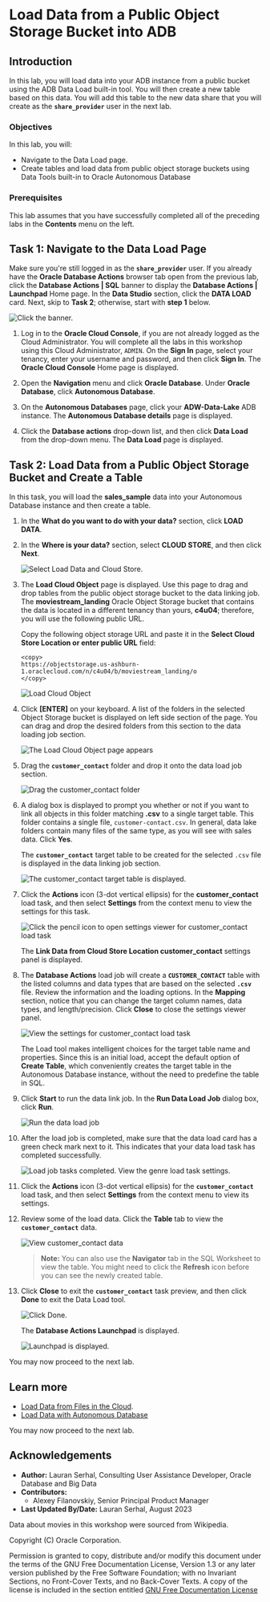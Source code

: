 # Load Data from a Public Object Storage Bucket into ADB

## Introduction

In this lab, you will load data into your ADB instance from a public bucket using the ADB Data Load built-in tool. You will then create a new table based on this data. You will add this table to the new data share that you will create as the **`share_provider`** user in the next lab.

### Objectives

In this lab, you will:

* Navigate to the Data Load page.
* Create tables and load data from public object storage buckets using Data Tools built-in to Oracle Autonomous Database

### Prerequisites

This lab assumes that you have successfully completed all of the preceding labs in the **Contents** menu on the left.

## Task 1: Navigate to the Data Load Page

Make sure you're still logged in as the **`share_provider`** user. If you already have the **Oracle Database Actions** browser tab open from the previous lab, click the **Database Actions | SQL** banner to display the **Database Actions | Launchpad** Home page. In the **Data Studio** section, click the **DATA LOAD** card. Next, skip to **Task 2**; otherwise, start with **step 1** below.

![Click the banner.](./images/click-banner.png " ")

1. Log in to the **Oracle Cloud Console**, if you are not already logged as the Cloud Administrator. You will complete all the labs in this workshop using this Cloud Administrator, `ADMIN`. On the **Sign In** page, select your tenancy, enter your username and password, and then click **Sign In**. The **Oracle Cloud Console** Home page is displayed.

2. Open the **Navigation** menu and click **Oracle Database**. Under **Oracle Database**, click **Autonomous Database**.

3. On the **Autonomous Databases** page, click your **ADW-Data-Lake** ADB instance. The **Autonomous Database details** page is displayed.

4. Click the **Database actions** drop-down list, and then click **Data Load** from the drop-down menu. The **Data Load** page is displayed.

## Task 2: Load Data from a Public Object Storage Bucket and Create a Table

In this task, you will load the **sales\_sample** data into your Autonomous Database instance and then create a table.

1. In the **What do you want to do with your data?** section, click **LOAD DATA**.

2. In the **Where is your data?** section, select **CLOUD STORE**, and then click **Next**.

    ![Select Load Data and Cloud Store.](images/select-load-data-from-cloud-store.png)

3. The **Load Cloud Object** page is displayed. Use this page to drag and drop tables from the public object storage bucket to the data linking job. The **moviestream\_landing** Oracle Object Storage bucket that contains the data is located in a different tenancy than yours, **c4u04**; therefore, you will use the following public URL.

    Copy the following object storage URL and paste it in the **Select Cloud Store Location or enter public URL** field:

    ```
    <copy>
    https://objectstorage.us-ashburn-1.oraclecloud.com/n/c4u04/b/moviestream_landing/o
    </copy>
    ```

    ![Load Cloud Object](images/load-cloud-object.png)

4. Click **[ENTER]** on your keyboard. A list of the folders in the selected Object Storage bucket is displayed on left side section of the page. You can drag and drop the desired folders from this section to the data loading job section.

    ![The Load Cloud Object page appears](images/bucket-folders-displayed.png)

5. Drag the **`customer_contact`** folder and drop it onto the data load job section.

    ![Drag the customer_contact folder](images/drag-drop-customer-contact.png)

6. A dialog box is displayed to prompt you whether or not if you want to link all objects in this folder matching **.csv** to a single target table. This folder contains a single file, `customer-contact.csv`. In general, data lake folders contain many files of the same type, as you will see with sales data. Click **Yes**.

    The **`customer_contact`** target table to be created for the selected `.csv` file is displayed in the data linking job section.

    ![The customer_contact target table is displayed.](images/customer_contact-target-table.png)

7. Click the **Actions** icon (3-dot vertical ellipsis) for the **customer\_contact** load task, and then select **Settings** from the context menu to view the settings for this task.

    ![Click the pencil icon to open settings viewer for customer_contact load task](images/customer-contact-settings.png)

    The **Link Data from Cloud Store Location customer_contact** settings panel is displayed.

8. The **Database Actions** load job will create a **`CUSTOMER_CONTACT`** table with the listed columns and data types that are based on the selected **`.csv`** file. Review the information and the loading options. In the **Mapping** section, notice that you can change the target column names, data types, and length/precision. Click **Close** to close the settings viewer panel.

    ![View the settings for customer_contact load task](images/preview-create-table.png)

    The Load tool makes intelligent choices for the target table name and properties. Since this is an initial load, accept the default option of **Create Table**, which conveniently creates the target table in the Autonomous Database instance, without the need to predefine the table in SQL.

9. Click **Start** to run the data link job. In the **Run Data Load Job** dialog box, click **Run**.

    ![Run the data load job](images/run-data-load.png)

10. After the load job is completed, make sure that the data load card has a green check mark next to it. This indicates that your data load task has completed successfully.

    ![Load job tasks completed. View the genre load task settings.](images/load-completed.png)

11. Click the **Actions** icon (3-dot vertical ellipsis) for the **`customer_contact`** load task, and then select **Settings** from the context menu to view its settings.

12. Review some of the load data. Click the **Table** tab to view the **`customer_contact`** data.

    ![View customer_contact data](images/preview-customer-contact-table.png)

    >**Note:** You can also use the **Navigator** tab in the SQL Worksheet to view the table. You might need to click the **Refresh** icon before you can see the newly created table.

13. Click **Close** to exit the **`customer_contact`** task preview, and then click **Done** to exit the Data Load tool.

     ![Click Done.](images/click-done.png)

    The **Database Actions Launchpad** is displayed.

     ![Launchpad is displayed.](images/launchpad.png)

You may now proceed to the next lab.

## Learn more

* [Load Data from Files in the Cloud](https://www.oracle.com/pls/topic/lookup?ctx=en/cloud/paas/autonomous-data-warehouse-cloud&id=CSWHU-GUID-07900054-CB65-490A-AF3C-39EF45505802).
* [Load Data with Autonomous Database](https://docs.oracle.com/en/cloud/paas/autonomous-data-warehouse-cloud/user/load-data.html#GUID-1351807C-E3F7-4C6D-AF83-2AEEADE2F83E)

You may now proceed to the next lab.

## Acknowledgements

* **Author:** Lauran Serhal, Consulting User Assistance Developer, Oracle Database and Big Data
* **Contributors:**
    * Alexey Filanovskiy, Senior Principal Product Manager
* **Last Updated By/Date:** Lauran Serhal, August 2023

Data about movies in this workshop were sourced from Wikipedia.

Copyright (C) Oracle Corporation.

Permission is granted to copy, distribute and/or modify this document
under the terms of the GNU Free Documentation License, Version 1.3
or any later version published by the Free Software Foundation;
with no Invariant Sections, no Front-Cover Texts, and no Back-Cover Texts.
A copy of the license is included in the section entitled [GNU Free Documentation License](files/gnu-free-documentation-license.txt)
